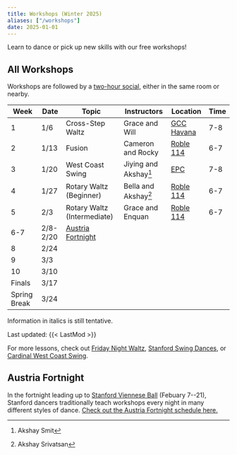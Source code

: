 ```yaml
---
title: Workshops (Winter 2025)
aliases: ["/workshops"]
date: 2025-01-01
---
```


Learn to dance or pick up new skills with our free workshops!

<!--more-->

## All Workshops

Workshops are followed by a [two-hour social](/events), either in the same room
or nearby.

| Week         | Date     | Topic                          | Instructors           | Location           | Time |
|--------------|----------|--------------------------------|-----------------------|--------------------|------|
| 1            | 1/6      | Cross-Step Waltz               | Grace and Will        | [GCC Havana][gcc]  | 7-8  |
| 2            | 1/13     | Fusion                         | Cameron and Rocky     | [Roble 114][roble] | 6-7  |
| 3            | 1/20     | West Coast Swing               | Jiying and Akshay[^1] | [EPC][epc]         | 7-8  |
| 4            | 1/27     | Rotary Waltz (Beginner)        | Bella and Akshay[^2]  | [Roble 114][roble] | 6-7  |
| 5            | 2/3      | Rotary Waltz (Intermediate)    | Grace and Enquan      | [Roble 114][roble] | 6-7  |
| 6-7          | 2/8-2/20 | [Austria Fortnight][fortnight] |                       |                    |      |
| 8            | 2/24     |                                |                       |                    |      |
| 9            | 3/3      |                                |                       |                    |      |
| 10           | 3/10     |                                |                       |                    |      |
| Finals       | 3/17     |                                |                       |                    |      |
| Spring Break | 3/24     |                                |                       |                    |      |

[^1]: Akshay Smit
[^2]: Akshay Srivatsan

Information in italics is still tentative.

Last updated: {{< LastMod >}}

For more lessons, check out [Friday Night Waltz][fnw], [Stanford Swing
Dances][ssd], or [Cardinal West Coast Swing][wcs].

## Austria Fortnight

In the fortnight leading up to [Stanford Viennese Ball][vball] (Febuary 7--21),
Stanford dancers traditionally teach workshops every night in many different
styles of dance. [Check out the Austria Fortnight schedule here.][fortnight]

[epc]: /info/locations/#elliott-program-center
[roble]: /info/locations/#roble-gym
[gcc]: /info/locations/#graduate-community-center
[rains]: /info/locations/#rains-houses
[ssd]: https://swing.stanford.edu
[wcs]: https://www.facebook.com/cardinalswing/
[fnw]: http://fridaynightwaltz.com/
[vball]: https://vienneseball.stanford.edu
[fortnight]: https://vienneseball.stanford.edu/austria-fortnight-classes/
